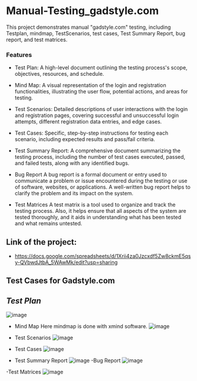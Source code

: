 # Manual-Testing_gadstyle.com
This project demonstrates manual "gadstyle.com" testing, including Testplan, mindmap, TestScenarios, test cases, Test Summary Report, bug report, and test matrices.
### **Features**
   - Test Plan:
A high-level document outlining the testing process's scope, objectives, resources, and schedule.

   - Mind Map: 
A visual representation of the login and registration functionalities, illustrating the user flow, potential actions, and areas for testing.

   - Test Scenarios:
Detailed descriptions of user interactions with the login and registration pages, covering successful and unsuccessful login attempts, different registration data entries, and edge cases.

   - Test Cases: 
Specific, step-by-step instructions for testing each scenario, including expected results and pass/fail criteria.

 - Test Summary Report:
A comprehensive document summarizing the testing process, including the number of test cases executed, passed, and failed tests, along with any identified bugs.

- Bug Report
A bug report is a formal document or entry used to communicate a problem or issue encountered during the testing or use of software, websites, or applications. A well-written bug report helps to clarify the problem and its impact on the system.

 - Test Matrices
A test matrix is a tool used to organize and track the testing process. Also, it helps ensure that all aspects of the system are tested thoroughly, and it aids in understanding what has been tested and what remains untested.

## Link of the project:
 - https://docs.google.com/spreadsheets/d/1Xrii4za0Jzcxdf5Zw8ckmE5qsy-QVbwdJtbA_5WAwMk/edit?usp=sharing

## Test Cases for Gadstyle.com
 ## _**Test Plan**_
![image](https://github.com/user-attachments/assets/2594a0ac-efab-4449-997c-06ef8474919b)
 - Mind Map
Here mindmap is done with xmind software.
![image](https://github.com/user-attachments/assets/25e716cd-40c2-46c3-be4a-bb5d886f50b5)

 - Test Scenarios
  ![image](https://github.com/user-attachments/assets/09b97061-9c2e-49fa-9af7-7a9331a940cd)

  - Test Cases
  ![image](https://github.com/user-attachments/assets/721796e6-193e-48f0-bd15-6f602873a510)
  - Test Summary Report
![image](https://github.com/user-attachments/assets/0601602b-509f-411a-97a0-0be8df2b1295)
-Bug Report
![image](https://github.com/user-attachments/assets/7a913f4f-9a6f-400a-a55a-3101bb0fa6d3)

 -Test Matrices
![image](https://github.com/user-attachments/assets/0b17cd2d-f60c-463d-badd-a4e08388f2c7)









    
